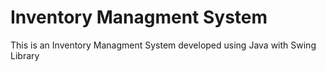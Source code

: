 # Inventory Managment System

This is an Inventory Managment System developed using Java with Swing Library

